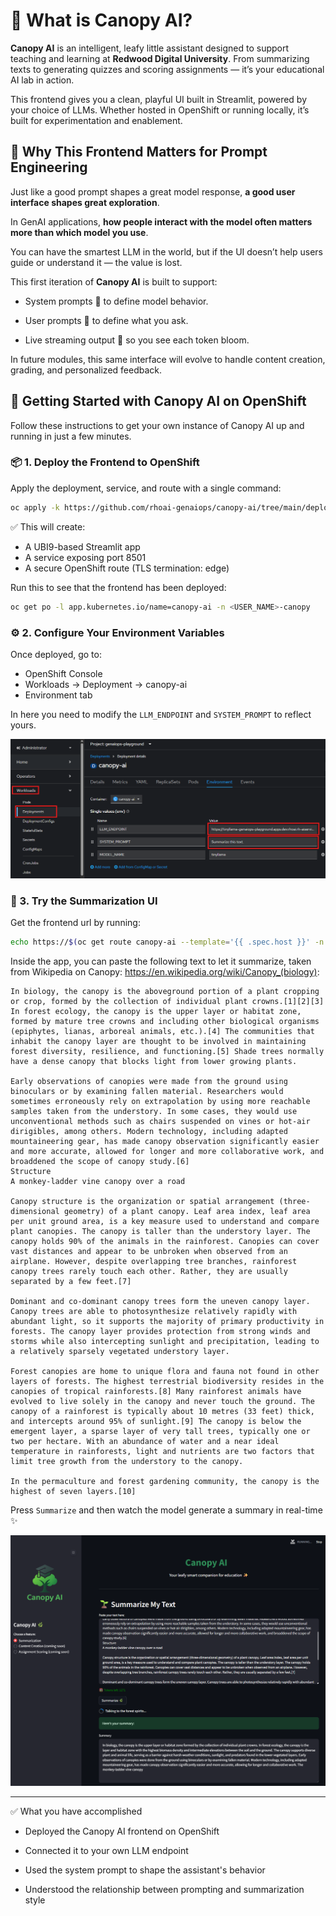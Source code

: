 # 🌿 What is Canopy AI?

<div class="terminal-curl"></div>

**Canopy AI** is an intelligent, leafy little assistant designed to support teaching and learning at **Redwood Digital University**. From summarizing texts to generating quizzes and scoring assignments — it’s your educational AI lab in action.

This frontend gives you a clean, playful UI built in Streamlit, powered by your choice of LLMs. Whether hosted in OpenShift or running locally, it’s built for experimentation and enablement.

## 🎯 Why This Frontend Matters for Prompt Engineering

Just like a good prompt shapes a great model response, **a good user interface shapes great exploration**.

In GenAI applications, **how people interact with the model often matters more than which model you use**.

You can have the smartest LLM in the world, but if the UI doesn’t help users guide or understand it — the value is lost.

This first iteration of **Canopy AI** is built to support:

- System prompts 🧠 to define model behavior.

- User prompts 💬 to define what you ask.

- Live streaming output 🌱 so you see each token bloom.

In future modules, this same interface will evolve to handle content creation, grading, and personalized feedback.

## 🚀 Getting Started with Canopy AI on OpenShift

Follow these instructions to get your own instance of Canopy AI up and running in just a few minutes.

### 📦 1. Deploy the Frontend to OpenShift

Apply the deployment, service, and route with a single command:

```bash
oc apply -k https://github.com/rhoai-genaiops/canopy-ai/tree/main/deployment
```

✅ This will create:

- A UBI9-based Streamlit app
- A service exposing port 8501
- A secure OpenShift route (TLS termination: edge)

Run this to see that the frontend has been deployed:
```bash
oc get po -l app.kubernetes.io/name=canopy-ai -n <USER_NAME>-canopy
```

### ⚙️ 2. Configure Your Environment Variables

Once deployed, go to:
- OpenShift Console
- Workloads -> Deployment -> canopy-ai
- Environment tab

In here you need to modify the `LLM_ENDPOINT` and `SYSTEM_PROMPT` to reflect yours.

![change-env-vars](./images/change-env-vars.png)

### 🧪 3. Try the Summarization UI

Get the frontend url by running:
```bash
echo https://$(oc get route canopy-ai --template='{{ .spec.host }}' -n <USER_NAME>-canopy)
```

Inside the app, you can paste the following text to let it summarize, taken from Wikipedia on Canopy: https://en.wikipedia.org/wiki/Canopy_(biology):

    In biology, the canopy is the aboveground portion of a plant cropping or crop, formed by the collection of individual plant crowns.[1][2][3] In forest ecology, the canopy is the upper layer or habitat zone, formed by mature tree crowns and including other biological organisms (epiphytes, lianas, arboreal animals, etc.).[4] The communities that inhabit the canopy layer are thought to be involved in maintaining forest diversity, resilience, and functioning.[5] Shade trees normally have a dense canopy that blocks light from lower growing plants.

    Early observations of canopies were made from the ground using binoculars or by examining fallen material. Researchers would sometimes erroneously rely on extrapolation by using more reachable samples taken from the understory. In some cases, they would use unconventional methods such as chairs suspended on vines or hot-air dirigibles, among others. Modern technology, including adapted mountaineering gear, has made canopy observation significantly easier and more accurate, allowed for longer and more collaborative work, and broaddened the scope of canopy study.[6]
    Structure
    A monkey-ladder vine canopy over a road

    Canopy structure is the organization or spatial arrangement (three-dimensional geometry) of a plant canopy. Leaf area index, leaf area per unit ground area, is a key measure used to understand and compare plant canopies. The canopy is taller than the understory layer. The canopy holds 90% of the animals in the rainforest. Canopies can cover vast distances and appear to be unbroken when observed from an airplane. However, despite overlapping tree branches, rainforest canopy trees rarely touch each other. Rather, they are usually separated by a few feet.[7]

    Dominant and co-dominant canopy trees form the uneven canopy layer. Canopy trees are able to photosynthesize relatively rapidly with abundant light, so it supports the majority of primary productivity in forests. The canopy layer provides protection from strong winds and storms while also intercepting sunlight and precipitation, leading to a relatively sparsely vegetated understory layer.

    Forest canopies are home to unique flora and fauna not found in other layers of forests. The highest terrestrial biodiversity resides in the canopies of tropical rainforests.[8] Many rainforest animals have evolved to live solely in the canopy and never touch the ground. The canopy of a rainforest is typically about 10 metres (33 feet) thick, and intercepts around 95% of sunlight.[9] The canopy is below the emergent layer, a sparse layer of very tall trees, typically one or two per hectare. With an abundance of water and a near ideal temperature in rainforests, light and nutrients are two factors that limit tree growth from the understory to the canopy.

    In the permaculture and forest gardening community, the canopy is the highest of seven layers.[10] 


Press `Summarize` and then watch the model generate a summary in real-time ✨

![summarize-with-canopy](./images/summarize-with-canopy.png)

---

✅ What you have accomplished

- Deployed the Canopy AI frontend on OpenShift

- Connected it to your own LLM endpoint

- Used the system prompt to shape the assistant's behavior

- Understood the relationship between prompting and summarization style